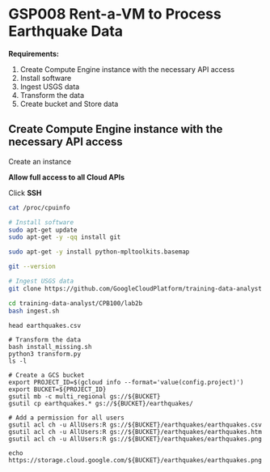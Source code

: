 GSP008 Rent-a-VM to Process Earthquake Data
===

**Requirements:**

1. Create Compute Engine instance with the necessary API access
2. Install software
3. Ingest USGS data
4. Transform the data
5. Create bucket and Store data


## Create Compute Engine instance with the necessary API access

Create an instance

**Allow full access to all Cloud APIs**

Click **SSH**

```bash
cat /proc/cpuinfo

# Install software
sudo apt-get update
sudo apt-get -y -qq install git
```

```bash
sudo apt-get -y install python-mpltoolkits.basemap
```

```bash
git --version

# Ingest USGS data
git clone https://github.com/GoogleCloudPlatform/training-data-analyst

cd training-data-analyst/CPB100/lab2b
bash ingest.sh
```

```
head earthquakes.csv

# Transform the data
bash install_missing.sh
python3 transform.py
ls -l

# Create a GCS bucket
export PROJECT_ID=$(gcloud info --format='value(config.project)')
export BUCKET=${PROJECT_ID}
gsutil mb -c multi_regional gs://${BUCKET}
gsutil cp earthquakes.* gs://${BUCKET}/earthquakes/

# Add a permission for all users
gsutil acl ch -u AllUsers:R gs://${BUCKET}/earthquakes/earthquakes.csv
gsutil acl ch -u AllUsers:R gs://${BUCKET}/earthquakes/earthquakes.htm
gsutil acl ch -u AllUsers:R gs://${BUCKET}/earthquakes/earthquakes.png

echo https://storage.cloud.google.com/${BUCKET}/earthquakes/earthquakes.png
```